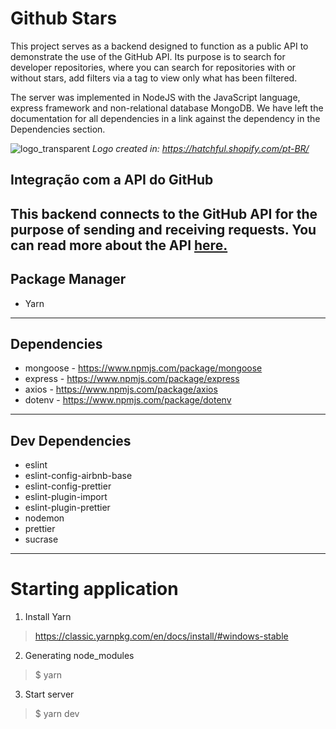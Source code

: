 # Github Stars
This project serves as a backend designed to function as a public API to demonstrate the use of the GitHub API. Its purpose is to search for developer repositories, where you can search for repositories with or without stars, add filters via a tag to view only what has been filtered.

The server was implemented in NodeJS with the JavaScript language, express framework and non-relational database MongoDB. We have left the documentation for all dependencies in a link against the dependency in the Dependencies section.

![logo_transparent](https://user-images.githubusercontent.com/56320849/117412467-34b8b580-aeeb-11eb-9448-624322ccc704.png)
<em>Logo created in: https://hatchful.shopify.com/pt-BR/</em>

<h2>Integração com a API do GitHub <h2>
  This backend connects to the GitHub API for the purpose of sending and receiving requests. You can read more about the API <a href="https://docs.github.com/en/rest">here.</a>



Package Manager
----------------------
 * Yarn 
-----------

 Dependencies
 ---------------------
* mongoose - https://www.npmjs.com/package/mongoose
* express - https://www.npmjs.com/package/express
* axios - https://www.npmjs.com/package/axios
* dotenv - https://www.npmjs.com/package/dotenv

-----------

Dev Dependencies
 ---------------------
* eslint
* eslint-config-airbnb-base
* eslint-config-prettier
* eslint-plugin-import
* eslint-plugin-prettier
* nodemon
* prettier
* sucrase
-----------


# Starting application
  1) Install Yarn
 > https://classic.yarnpkg.com/en/docs/install/#windows-stable

  2) Generating node_modules
 > $ yarn
  
  3) Start server
 > $ yarn dev
